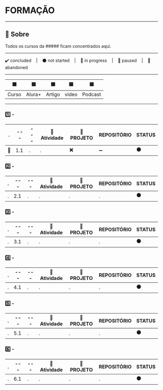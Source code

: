 # FORMAÇÃO #####

---

## 📌 Sobre
  Todos os cursos da ##### ficam concentrados aqui.

---

<p>
  ✔️ concluded &nbsp;&nbsp;&nbsp;|&nbsp;&nbsp;&nbsp;
  ⚫ not started &nbsp;&nbsp;&nbsp;|&nbsp;&nbsp;&nbsp;
  🔵 in progress &nbsp;&nbsp;&nbsp;|&nbsp;&nbsp;&nbsp;
  🔶 paused &nbsp;&nbsp;&nbsp;|&nbsp;&nbsp;&nbsp;
  🔴 abandoned 
</p>

---
| 🟪 | 🟦 | 🟫 | 🟥 | 🟨 |
| --- | --- | --- | --- | --- |
| Curso | Alura+ | Artigo | video | Podcast |

---

### 1️⃣ - ####
| . | --- | --- | 📘 Atividade | 🔗 PROJETO | REPOSITÓRIO | STATUS |
| --- | --- | --- | --- | --- | --- | --- |
| 🚩 | 1.1 | . | . | ✖️ | ➖ | ⚫ |



### 2️⃣ - ####

| . | --- | --- | 📘 Atividade | 🔗 PROJETO | REPOSITÓRIO | STATUS |
| --- | --- | --- | --- | --- | --- | --- |
| . | 2.1 | . | . | . | . | ⚫ |


### 3️⃣ - ####

| . | --- | --- | 📘 Atividade | 🔗 PROJETO | REPOSITÓRIO | STATUS |
| --- | --- | --- | --- | --- | --- | --- |
| . | 3.1 | . | . | . | . | ⚫ |


### 4️⃣ - ####

| . | --- | --- | 📘 Atividade | 🔗 PROJETO | REPOSITÓRIO | STATUS |
| --- | --- | --- | --- | --- | --- | --- |
| . | 4.1 | . | . | . | . | ⚫ |


### 5️⃣ - ####

| . | --- | --- | 📘 Atividade | 🔗 PROJETO | REPOSITÓRIO | STATUS |
| --- | --- | --- | --- | --- | --- | --- |
| . | 5.1 | . | . | . | . | ⚫ |


### 6️⃣ - ####

| . | --- | --- | 📘 Atividade | 🔗 PROJETO | REPOSITÓRIO | STATUS |
| --- | --- | --- | --- | --- | --- | --- |
| . | 6.1 | . | . | . | . | ⚫ |